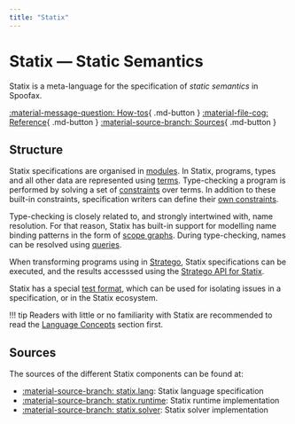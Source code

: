 ```yaml
---
title: "Statix"
---
```

# Statix — Static Semantics

Statix is a meta-language for the specification of _static semantics_ in Spoofax.

[:material-message-question: How-tos](../../howtos/statix/index.md){ .md-button }
[:material-file-cog: Reference](../../references/statix/index.md){ .md-button }
[:material-source-branch: Sources](#sources){ .md-button }


## Structure
Statix specifications are organised in [modules](modules.md). In Statix, programs, types and all other data are represented using [terms](terms.md). Type-checking a program is performed by solving a set of [constraints](basic-constraints.md) over terms. In addition to these built-in constraints, specification writers can define their [own constraints](rules.md).

Type-checking is closely related to, and strongly intertwined with, name resolution. For that reason, Statix has built-in support for modelling name binding patterns in the form of [scope graphs](scope-graphs.md). During type-checking, names can be resolved using [queries](queries.md).

When transforming programs using in [Stratego](../stratego), Statix specifications can be executed, and the results accesssed using the [Stratego API for Statix](stratego-api.md).

Statix has a special [test format](tests.md), which can be used for isolating issues in a specification, or in the Statix ecosystem.

!!! tip
    Readers with little or no familiarity with Statix are recommended to read the [Language Concepts](concepts.md) section first.


## Sources
The sources of the different Statix components can be found at:

- [:material-source-branch: statix.lang](https://github.com/metaborg/nabl/tree/master/statix.lang): Statix language specification
- [:material-source-branch: statix.runtime](https://github.com/metaborg/nabl/tree/master/statix.runtime): Statix runtime implementation
- [:material-source-branch: statix.solver](https://github.com/metaborg/nabl/tree/master/statix.solver): Statix solver implementation
